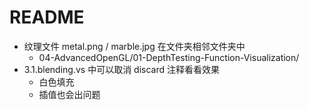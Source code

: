 # README

+ 纹理文件 metal.png / marble.jpg 在文件夹相邻文件夹中
    + 04-AdvancedOpenGL/01-DepthTesting-Function-Visualization/
+ 3.1.blending.vs 中可以取消 discard 注释看看效果
    + 白色填充
    + 插值也会出问题